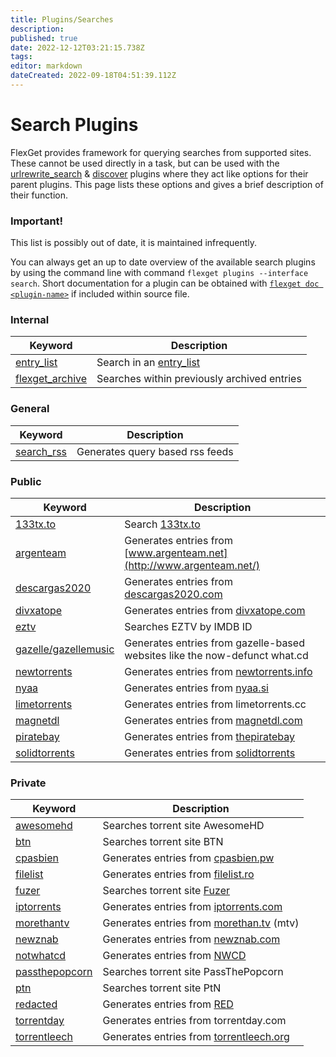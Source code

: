 ```yaml
---
title: Plugins/Searches
description: 
published: true
date: 2022-12-12T03:21:15.738Z
tags: 
editor: markdown
dateCreated: 2022-09-18T04:51:39.112Z
---
```


# Search Plugins
FlexGet provides framework for querying searches from supported sites. These cannot be used directly in a task, but can be used with the [urlrewrite_search](/Plugins/urlrewrite_search) & [discover](/Plugins/discover) plugins where they act like options for their parent plugins. This page lists these options and gives a brief description of their function.


### Important!

This list is possibly out of date, it is maintained infrequently.

You can always get an up to date overview of the available search plugins by using the command line with command `flexget plugins --interface search`. Short documentation for a plugin can be obtained with [`flexget doc <plugin-name>`](https://flexget.com/CLI/doc) if included within source file.


### Internal

| **Keyword** | **Description** |
| --- | --- |
| [entry_list](/Plugins/List/entry_list) | Search in an [entry_list](/Plugins/List/entry_list)
| [flexget_archive](/Searches/flexget_archive) | Searches within previously archived entries |

### General

| **Keyword** | **Description** |
| --- | --- |
| [search_rss](/Searches/search_rss) | Generates query based rss feeds |

### Public

| **Keyword** | **Description** |
| --- | --- |
| [133tx.to](/Searches/133tx) | Search [133tx.to](https://1337x.to/) |
| [argenteam](/Searches/argenteam) | Generates entries from [www.argenteam.net](http://www.argenteam.net/) |
| [descargas2020](/Searches/descargas2020) | Generates entries from [descargas2020.com](http://descargas2020.com) |
| [divxatope](/Searches/divxatope) | Generates entries from [divxatope.com](http://divxatope.com/) |
| [eztv](/Plugins/eztv) | Searches EZTV by IMDB ID |
| [gazelle/gazellemusic](/Searches/gazelle) | Generates entries from gazelle-based websites like the now-defunct what.cd |
| [newtorrents](/Searches/newtorrents) | Generates entries from [newtorrents.info](http://newtorrents.info) |
| [nyaa](/Searches/nyaa) | Generates entries from [nyaa.si](http://nyaa.si/) |
| [limetorrents](/Searches/limetorrents) | Generates entries from limetorrents.cc |
| [magnetdl](/Searches/magnetdl) | Generates entries from [magnetdl.com](https://magnetdl.com/) |
| [piratebay](/Searches/piratebay) | Generates entries from [thepiratebay](http://thepiratebay.gl/) |
| [solidtorrents](/Searches/solidtorrents) | Generates entries from [solidtorrents](http://solidtorrents.net/) |

### Private

| **Keyword** | **Description** |
| --- | --- |
| [awesomehd](/Searches/awesomehd) | Searches torrent site AwesomeHD |
| [btn](/Searches/btn) | Searches torrent site BTN |
| [cpasbien](/Searches/cpasbien) | Generates entries from [cpasbien.pw](http://www.cpasbien.pw/) |
| [filelist](/Searches/filelist) | Generates entries from [filelist.ro](https://filelist.ro) |
| [fuzer](/Searches/fuzer) | Searches torrent site [Fuzer](https://www.fuzer.me/) |
| [iptorrents](/Searches/iptorrents) | Generates entries from [iptorrents.com](http://iptorrents.com) |
| [morethantv](/Searches/morethantv) | Generates entries from [morethan.tv](http://morethan.tv) (mtv) |
| [newznab](/Searches/urlrewrite_newznab) | Generates entries from [newznab.com](http://newznab.com) |
| [notwhatcd](/Searches/gazelle) | Generates entries from [NWCD](https://notwhat.cd/) |
| [passthepopcorn](/Searches/passthepopcorn) | Searches torrent site PassThePopcorn |
| [ptn](/Searches/ptn) | Searches torrent site PtN |
| [redacted](/Searches/gazelle) | Generates entries from [RED](https://redacted.ch/) |
| [torrentday](/Searches/torrentday)|Generates entries from torrentday.com
| [torrentleech](/Searches/torrentleech) | Generates entries from [torrentleech.org](http://torrentleech.org/) |

